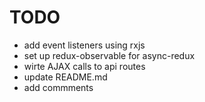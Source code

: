 # TODO

* add event listeners using rxjs
* set up redux-observable for async-redux
* wirte AJAX calls to api routes
* update README.md
* add commments
